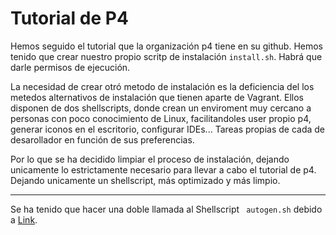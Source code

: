 # Tutorial de P4


Hemos seguido el tutorial que la organización p4 tiene en su github. Hemos tenido que crear nuestro propio scritp de instalación ```install.sh```. Habrá que darle permisos de ejecución. 

La necesidad de crear otró metodo de instalación es la deficiencia del los metedos alternativos de instalación que tienen aparte de Vagrant. Ellos disponen de dos shellscripts, donde crean un enviroment muy cercano a personas con poco conocimiento de Linux, facilitandoles user propio p4, generar iconos en el escritorio, configurar IDEs... Tareas propias de cada de desarollador en función de sus preferencias. 

Por lo que se ha decidido limpiar el proceso de instalación, dejando unicamente lo estrictamente necesario para llevar a cabo el tutorial de p4. Dejando unicamente un shellscript, más optimizado y  más limpio.

----

Se ha tenido que hacer una doble llamada al Shellscript ``` autogen.sh``` debido a [Link](https://github.com/protocolbuffers/protobuf/issues/149).  
